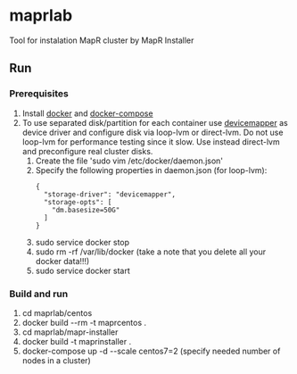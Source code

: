 # maprlab
Tool for instalation MapR cluster by MapR Installer

## Run

### Prerequisites
1. Install [docker](https://docs.docker.com/install/) and [docker-compose](https://docs.docker.com/compose/install/)
2. To use separated disk/partition for each container use [devicemapper](https://docs.docker.com/storage/storagedriver/device-mapper-driver/) as device driver and configure disk via loop-lvm or direct-lvm. Do not use loop-lvm for performance testing since it slow. Use instead direct-lvm and preconfigure real cluster disks.
    1. Create the file 'sudo vim /etc/docker/daemon.json'
    2. Specify the following properties in daemon.json (for loop-lvm):
        ```
        {
          "storage-driver": "devicemapper",
          "storage-opts": [
            "dm.basesize=50G"
          ]
        }
        ```
    3. sudo service docker stop
    4. sudo rm -rf /var/lib/docker (take a note that you delete all your docker data!!!)
    5. sudo service docker start

### Build and run
1. cd maprlab/centos
2. docker build --rm -t maprcentos .
3. cd maprlab/mapr-installer
4. docker build -t maprinstaller .
5. docker-compose up -d --scale centos7=2 (specify needed number of nodes in a cluster)
